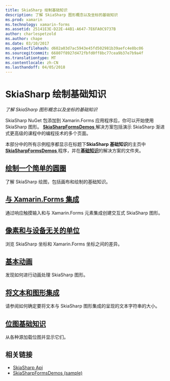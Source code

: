 ```yaml
---
title: SkiaSharp 绘制基础知识
description: 了解 SkiaSharp 图形概念以及坐标的基础知识
ms.prod: xamarin
ms.technology: xamarin-forms
ms.assetid: 25141E3E-D22E-44B1-A647-7E6FA0C9737B
author: charlespetzold
ms.author: chape
ms.date: 03/10/2017
ms.openlocfilehash: d602a03d7ac5943e45fd502981b39aefc4e8bc06
ms.sourcegitcommit: 66807f8927d472fbfd0ff8bc77cea9b37e7b9a4f
ms.translationtype: MT
ms.contentlocale: zh-CN
ms.lasthandoff: 04/05/2018
---
```

# <a name="skiasharp-drawing-basics"></a>SkiaSharp 绘制基础知识

_了解 SkiaSharp 图形概念以及坐标的基础知识_

SkiaSharp NuGet 包添加到 Xamarin.Forms 应用程序后，你可以开始使用 SkiaSharp 图形。 [ **SkiaSharpFormsDemos** ](https://developer.xamarin.com/samples/xamarin-forms/SkiaSharpForms/Demos/)解决方案包括演示 SkiaSharp 渐进式更高级的课程中的编程技术的多个页面。

本部分中的所有示例程序都显示在标题下**SkiaSharp 基础知识**的主页中[ **SkiaSharpFormsDemos** ](https://developer.xamarin.com/samples/xamarin-forms/SkiaSharpForms/Demos/)程序，并在[**基础知识**](https://github.com/xamarin/xamarin-forms-samples/tree/master/SkiaSharpForms/Demos/Demos/SkiaSharpFormsDemos/Basics)的解决方案的文件夹。

## <a name="drawing-a-simple-circlecirclemd"></a>[绘制一个简单的圆圈](circle.md)

了解 SkiaSharp 绘图，包括画布和绘制的基础知识。

## <a name="integrating-with-xamarinformsintegrationmd"></a>[与 Xamarin.Forms 集成](integration.md)

通过响应触摸输入和与 Xamarin.Forms 元素集成创建交互式 SkiaSharp 图形。

## <a name="pixels-and-device-independent-unitspixelsmd"></a>[像素和与设备无关的单位](pixels.md)

浏览 SkiaSharp 坐标和 Xamarin.Forms 坐标之间的差异。

## <a name="basic-animationanimationmd"></a>[基本动画](animation.md)

发现如何进行动画处理 SkiaSharp 图形。

## <a name="integrating-text-and-graphicstextmd"></a>[将文本和图形集成](text.md)

请参阅如何确定要将文本与 SkiaSharp 图形集成的呈现的文本字符串的大小。

## <a name="bitmap-basicsbitmapsmd"></a>[位图基础知识](bitmaps.md)

从各种源加载位图并显示它们。


## <a name="related-links"></a>相关链接

- [SkiaSharp Api](https://developer.xamarin.com/api/root/SkiaSharp/)
- [SkiaSharpFormsDemos (sample)](https://developer.xamarin.com/samples/xamarin-forms/SkiaSharpForms/Demos/)
